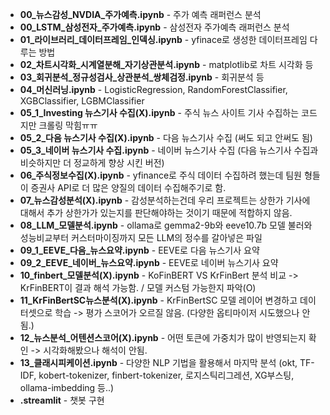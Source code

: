 - **00_뉴스감성_NVDIA_주가예측.ipynb** - 주가 예측 래퍼런스 분석
- **00_LSTM_삼성전자_주가예측.ipynb** - 삼성전자 주가예측 래퍼런스 분석
- **01_라이브러리_데이터프레임_인덱싱.ipynb** - yfinace로 생성한 데이터프레임 다루는 방법
- **02_차트시각화_시계열분해_자기상관분석.ipynb** - matplotlib로 차트 시각화 등
- **03_회귀분석_정규성검사_상관분석_쌍체검정.ipynb** - 회귀분석 등
- **04_머신러닝.ipynb** - LogisticRegression, RandomForestClassifier, XGBClassifier, LGBMClassifier
- **05_1_Investing 뉴스기사 수집(X).ipynb** - 주식 뉴스 사이트 기사 수집하는 코드지만 크롤링 막힘ㅠㅠ
- **05_2_다음 뉴스기사 수집(X).ipynb** - 다음 뉴스기사 수집 (써도 되고 안써도 됨)
- **05_3_네이버 뉴스기사 수집.ipynb** - 네이버 뉴스기사 수집 (다음 뉴스기사 수집과 비슷하지만 더 정교하게 향상 시킨 버전)
- **06_주식정보수집(X).ipynb** - yfinance로 주식 데이터 수집하려 했는데 팀원 형들이 증권사 API로 더 많은 양질의 데이터 수집해주기로 함.
- **07_뉴스감성분석(X).ipynb** - 감성분석하는건데 우리 프로젝트는 상한가 기사에 대해서 추가 상한가가 있는지를 판단해야하는 것이기 때문에 적합하지 않음.
- **08_LLM_모델분석.ipynb** - ollama로 gemma2-9b와 eeve10.7b 모델 불러와 성능비교부터 커스터마이징까지 모든 LLM의 정수를 갈아넣은 파일
- **09_1_EEVE_다음_뉴스요약.ipynb** - EEVE로 다음 뉴스기사 요약
- **09_2_EEVE_네이버_뉴스요약.ipynb** - EEVE로 네이버 뉴스기사 요약
- **10_finbert_모델분석(X).ipynb** - KoFinBERT VS KrFinBert 분석 비교 -> KrFinBERT이 결과 해석 가능함. / 모델 커스텀 가능한지 파악(O)
- **11_KrFinBertSC뉴스분석(X).ipynb** - KrFinBertSC 모델 레이어 변경하고 데이터셋으로 학습 -> 평가 스코어가 오르질 않음. (다양한 옵티마이저 시도했으나 안됨.)
- **12_뉴스분석_어텐션스코어(X).ipynb** - 어떤 토큰에 가중치가 많이 반영되는지 확인 -> 시각화해봤으나 해석이 안됨.
- **13_클래시피케이션.ipynb** - 다양한 NLP 기법을 활용해서 마지막 분석 (okt, TF-IDF, kobert-tokenizer, finbert-tokenizer, 로지스틱리그레션, XG부스팅, ollama-imbedding 등..)
- **.streamlit** - 챗봇 구현